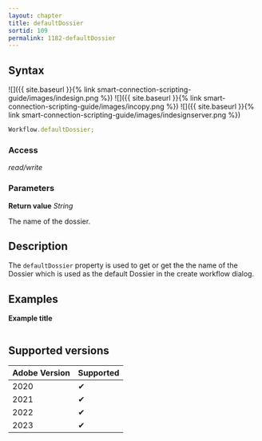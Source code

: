 ```yaml
---
layout: chapter
title: defaultDossier
sortid: 109
permalink: 1182-defaultDossier
---
```


## Syntax

![]({{ site.baseurl }}{% link smart-connection-scripting-guide/images/indesign.png %}) ![]({{ site.baseurl }}{% link smart-connection-scripting-guide/images/incopy.png %}) ![]({{ site.baseurl }}{% link smart-connection-scripting-guide/images/indesignserver.png %})

```javascript
Workflow.defaultDossier;
```

### Access

_read/write_

### Parameters

**Return value** _String_

The name of the dossier.

## Description

The `defaultDossier` property is used to get or get the the name of the Dossier which is used as the default Dossier in the create workflow dialog.

## Examples

**Example title**

```javascript

```

## Supported versions

| Adobe Version | Supported |
| ------------- | --------- |
| 2020          | ✔         |
| 2021          | ✔         |
| 2022          | ✔         |
| 2023          | ✔         |
